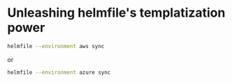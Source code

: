 # Unleashing helmfile's templatization power

```sh
helmfile --environment aws sync
```

or

```sh
helmfile --environment azure sync
```
